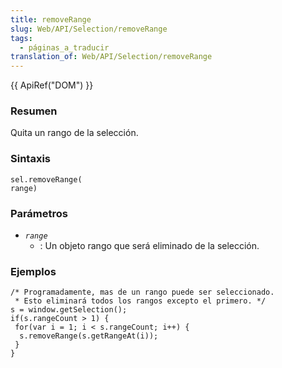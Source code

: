 ```yaml
---
title: removeRange
slug: Web/API/Selection/removeRange
tags:
  - páginas_a_traducir
translation_of: Web/API/Selection/removeRange
---
```

{{ ApiRef("DOM") }}

### Resumen

Quita un rango de la selección.

### Sintaxis

    sel.removeRange(
    range)

### Parámetros

- _`range`_
  - : Un objeto rango que será eliminado de la selección.

### Ejemplos

    /* Programadamente, mas de un rango puede ser seleccionado.
     * Esto eliminará todos los rangos excepto el primero. */
    s = window.getSelection();
    if(s.rangeCount > 1) {
     for(var i = 1; i < s.rangeCount; i++) {
      s.removeRange(s.getRangeAt(i));
     }
    }
